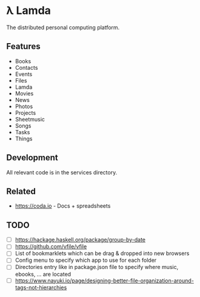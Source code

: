 # λ Lamda

The distributed personal computing platform.


## Features

- Books
- Contacts
- Events
- Files
- Lamda
- Movies
- News
- Photos
- Projects
- Sheetmusic
- Songs
- Tasks
- Things


## Development

All relevant code is in the services directory.


## Related

- https://coda.io - Docs + spreadsheets


## TODO

- [ ] https://hackage.haskell.org/package/group-by-date
- [ ] https://github.com/vfile/vfile
- [ ] List of bookmarklets which can be drag & dropped into new browsers
- [ ] Config menu to specify which app to use for each folder
- [ ] Directories entry like in package.json file
      to specify where music, ebooks, … are located
- [ ] https://www.nayuki.io/page/designing-better-file-organization-around-tags-not-hierarchies

